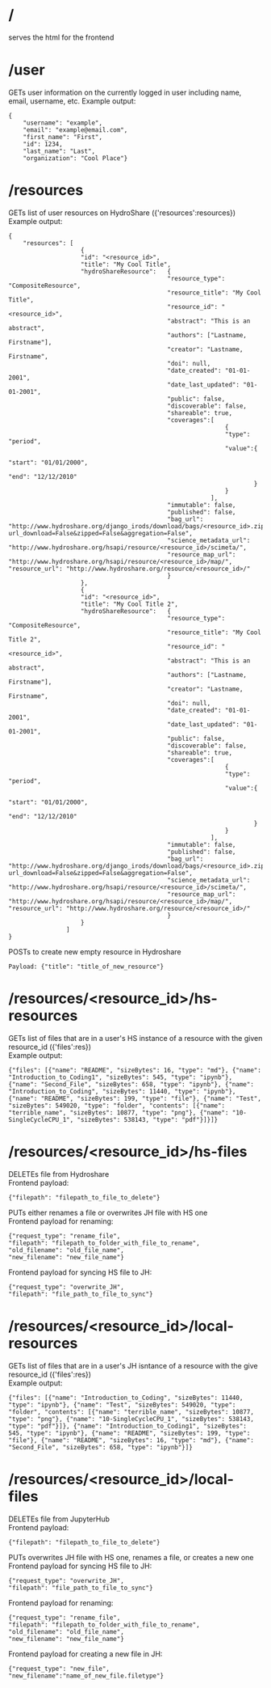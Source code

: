 # /
serves the html for the frontend

# /user
GETs user information on the currently logged in user including name, email, username, etc.
Example output:

```
{
    "username": "example",
    "email": "example@email.com",
    "first_name": "First",
    "id": 1234,
    "last_name": "Last",
    "organization": "Cool Place"}
```

# /resources
GETs list of user resources on HydroShare ({'resources':resources})
Example output:

```
{
    "resources": [  
                    {
                    "id": "<resource_id>",
                    "title": "My Cool Title",
                    "hydroShareResource":   {
                                            "resource_type": "CompositeResource",
                                            "resource_title": "My Cool Title",
                                            "resource_id": "<resource_id>",
                                            "abstract": "This is an abstract",
                                            "authors": ["Lastname, Firstname"],
                                            "creator": "Lastname, Firstname",
                                            "doi": null,
                                            "date_created": "01-01-2001",
                                            "date_last_updated": "01-01-2001",
                                            "public": false,
                                            "discoverable": false,
                                            "shareable": true,
                                            "coverages":[
                                                            {
                                                            "type": "period",
                                                            "value":{
                                                                        "start": "01/01/2000",
                                                                        "end": "12/12/2010"
                                                                    }
                                                            }
                                                        ],
                                            "immutable": false,
                                            "published": false,
                                            "bag_url": "http://www.hydroshare.org/django_irods/download/bags/<resource_id>.zip?url_download=False&zipped=False&aggregation=False",
                                            "science_metadata_url": "http://www.hydroshare.org/hsapi/resource/<resource_id>/scimeta/",
                                            "resource_map_url": "http://www.hydroshare.org/hsapi/resource/<resource_id>/map/", "resource_url": "http://www.hydroshare.org/resource/<resource_id>/"
                                            }
                    },
                    {
                    "id": "<resource_id>",
                    "title": "My Cool Title 2",
                    "hydroShareResource":   {
                                            "resource_type": "CompositeResource",
                                            "resource_title": "My Cool Title 2",
                                            "resource_id": "<resource_id>",
                                            "abstract": "This is an abstract",
                                            "authors": ["Lastname, Firstname"],
                                            "creator": "Lastname, Firstname",
                                            "doi": null,
                                            "date_created": "01-01-2001",
                                            "date_last_updated": "01-01-2001",
                                            "public": false,
                                            "discoverable": false,
                                            "shareable": true,
                                            "coverages":[
                                                            {
                                                            "type": "period",
                                                            "value":{
                                                                        "start": "01/01/2000",
                                                                        "end": "12/12/2010"
                                                                    }
                                                            }
                                                        ],
                                            "immutable": false,
                                            "published": false,
                                            "bag_url": "http://www.hydroshare.org/django_irods/download/bags/<resource_id>.zip?url_download=False&zipped=False&aggregation=False",
                                            "science_metadata_url": "http://www.hydroshare.org/hsapi/resource/<resource_id>/scimeta/",
                                            "resource_map_url": "http://www.hydroshare.org/hsapi/resource/<resource_id>/map/", "resource_url": "http://www.hydroshare.org/resource/<resource_id>/"
                                            }
                    }
                ]
}
```

POSTs to create new empty resource in Hydroshare  
```
Payload: {"title": "title_of_new_resource"}
```

# /resources/<resource_id>/hs-resources
GETs list of files that are in a user's HS instance of a resource with the given resource_id ({'files':res})  
Example output:
```
{"files": [{"name": "README", "sizeBytes": 16, "type": "md"}, {"name": "Introduction_to_Coding1", "sizeBytes": 545, "type": "ipynb"}, {"name": "Second_File", "sizeBytes": 658, "type": "ipynb"}, {"name": "Introduction_to_Coding", "sizeBytes": 11440, "type": "ipynb"}, {"name": "README", "sizeBytes": 199, "type": "file"}, {"name": "Test", "sizeBytes": 549020, "type": "folder", "contents": [{"name": "terrible_name", "sizeBytes": 10877, "type": "png"}, {"name": "10-SingleCycleCPU_1", "sizeBytes": 538143, "type": "pdf"}]}]}
```

# /resources/<resource_id>/hs-files
DELETEs file from Hydroshare  
Frontend payload:
```
{"filepath": "filepath_to_file_to_delete"}
```

PUTs either renames a file or overwrites JH file with HS one  
Frontend payload for renaming:
```
{"request_type": "rename_file",
"filepath": "filepath_to_folder_with_file_to_rename",
"old_filename": "old_file_name",
"new_filename": "new_file_name"}
```

Frontend payload for syncing HS file to JH:
```
{"request_type": "overwrite_JH",
"filepath": "file_path_to_file_to_sync"}
```

# /resources/<resource_id>/local-resources
GETs list of files that are in a user's JH isntance of a resource with the give resource_id ({'files':res})  
Example output:

```
{"files": [{"name": "Introduction_to_Coding", "sizeBytes": 11440, "type": "ipynb"}, {"name": "Test", "sizeBytes": 549020, "type": "folder", "contents": [{"name": "terrible_name", "sizeBytes": 10877, "type": "png"}, {"name": "10-SingleCycleCPU_1", "sizeBytes": 538143, "type": "pdf"}]}, {"name": "Introduction_to_Coding1", "sizeBytes": 545, "type": "ipynb"}, {"name": "README", "sizeBytes": 199, "type": "file"}, {"name": "README", "sizeBytes": 16, "type": "md"}, {"name": "Second_File", "sizeBytes": 658, "type": "ipynb"}]}
```

# /resources/<resource_id>/local-files
DELETEs file from JupyterHub  
Frontend payload:
```
{"filepath": "filepath_to_file_to_delete"}
```

PUTs overwrites JH file with HS one, renames a file, or creates a new one
Frontend payload for syncing HS file to JH:
```
{"request_type": "overwrite_JH",
"filepath": "file_path_to_file_to_sync"}
```
Frontend payload for renaming:
```
{"request_type": "rename_file",
"filepath": "filepath_to_folder_with_file_to_rename",
"old_filename": "old_file_name",
"new_filename": "new_file_name"}
```
Frontend payload for creating a new file in JH:
```
{"request_type": "new_file",
"new_filename":"name_of_new_file.filetype"}
```
